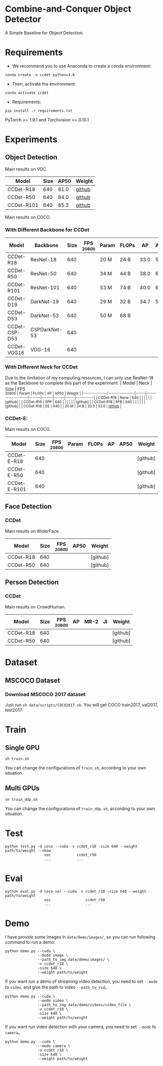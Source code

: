 # Combine-and-Conquer Object Detector
A Simple Baseline for Object Detection.

# Requirements
- We recommend you to use Anaconda to create a conda environment:
```Shell
conda create -n ccdet python=3.6
```

- Then, activate the environment:
```Shell
conda activate ccdet
```

- Requirements:
```Shell
pip install -r requirements.txt 
```
PyTorch >= 1.9.1 and Torchvision >= 0.10.1


# Experiments
## Object Detection
Main results on VOC.

|  Model      | Size | AP50 |  Weight  |
|-------------|------|------|----------|
| CCDet-R18   | 640  | 81.0 | [github](https://github.com/yjh0410/FreeDet/releases/download/ccdet_weights/ccdet_r18_81.0.pth) |
| CCDet-R50   | 640  | 84.0 | [github](https://github.com/yjh0410/FreeDet/releases/download/ccdet_weights/ccdet_r50_84.0.pth) |
| CCDet-R101  | 640  | 85.3 | [github](https://github.com/yjh0410/FreeDet/releases/download/ccdet_weights/ccdet_r101_85.3.pth) |

Main results on COCO.

### With Different Backbone for CCDet

|  Model        |  Backbone     | Size | FPS<sup><br>2080ti | Param | FLOPs |  AP  | AP50 |  Weight  |
|---------------|---------------|------|--------------------|-------|-------|------|------|----------|
| CCDet-R18     | ResNet-18     | 640  |                    | 20 M  |  24 B | 33.0 | 53.6 | [github](https://github.com/yjh0410/FreeDet/releases/download/ccdet_weights/ccdet_r18_33.0_53.6.pth) |
| CCDet-R50     | ResNet-50     | 640  |                    | 34 M  |  44 B | 38.0 | 60.0 | [github](https://github.com/yjh0410/FreeDet/releases/download/ccdet_weights/ccdet_r50_38.0_60.0.pth)    |
| CCDet-R101    | ResNet-101    | 640  |                    | 53 M  |  74 B | 40.0 | 61.3 | [github](https://github.com/yjh0410/FreeDet/releases/download/ccdet_weights/ccdet_r101_40.0_61.3.pth) |
| CCDet-D19     | DarkNet-19    | 640  |                    | 29 M  |  32 B | 34.7 | 56.5 | [github](https://github.com/yjh0410/FreeDet/releases/download/ccdet_weights/ccdet_d19_34.7_56.5.pth) |
| CCDet-D53     | DarkNet-53    | 640  |                    | 50 M  |  68 B |      |      | [github] |
| CCDet-CSP-D53 | CSPDarkNet-53 | 640  |                    |       |       |      |      | [github] |
| CCDet-VGG16   | VGG-16        | 640  |                    |       |       |      |      | [github] |

### With Different Neck for CCDet
Due to the limitation of my computing resources, I can only use ResNet-18 as the Backbone to complete this part of the experiment.
|  Model        |  Neck          | Size | FPS<sup><br>2080ti | Param | FLOPs |  AP  | AP50 |  Weight   |
|---------------|----------------|------|--------------------|-------|-------|------|------|-----------|
| CCDet-R18     | None           | 640  |                    |       |       |      |      | [github]  |
| CCDet-R18     | SPP            | 640  |                    |       |       |      |      | [github]  |
| CCDet-R18     | RFB            | 640  |                    |       |       |      |      | [github]  |
| CCDet-R18     | DE             | 640  |                    | 20 M  | 24 B  | 33.0 | 53.6 | [github](https://github.com/yjh0410/FreeDet/releases/download/ccdet_weights/ccdet_r18_33.0_53.6.pth) |

### CCDet-E:
Main results on COCO.

|  Model       | Size | FPS<sup><br>2080ti | Param | FLOPs |  AP  | AP50 |  Weight  |
|--------------|------|--------------------|-------|-------|------|------|----------|
| CCDet-E-R18  | 640  |                    |       |       |      |      | [github] |
| CCDet-E-R50  | 640  |                    |       |       |      |      | [github] |
| CCDet-E-R101 | 640  |                    |       |       |      |      | [github] |

## Face Detection
### CCDet
Main results on WiderFace.

|  Model      | Size | FPS<sup><br>2080ti | AP50 |  Weight  |
|-------------|------|--------------------|------|----------|
| CCDet-R18   | 640  |                    |      | [github] |
| CCDet-R50   | 640  |                    |      | [github] |

## Person Detection
### CCDet
Main results on CrowdHuman.

|  Model      | Size | FPS<sup><br>2080ti |  AP  | MR-2 |  JI  |  Weight  |
|-------------|------|--------------------|------|------|------|----------|
| CCDet-R18   | 640  |                    |      |      |      | [github] |
| CCDet-R50   | 640  |                    |      |      |      | [github] |

# Dataset
## MSCOCO Dataset
### Download MSCOCO 2017 dataset
Just run ```sh data/scripts/COCO2017.sh```. You will get COCO train2017, val2017, test2017.


# Train
## Single GPU
```Shell
sh train.sh
```

You can change the configurations of `train.sh`, according to your own situation.

## Multi GPUs
```Shell
sh train_ddp.sh
```

You can change the configurations of `train_ddp.sh`, according to your own situation.


# Test
```Shell
python test.py -d coco --cuda -v ccdet_r18 -size 640 --weight path/to/weight --show
                  voc            ccdet_r50
                  ...            ...
```


# Eval
```Shell
python eval.py -d coco-val --cuda -v ccdet_r18 -size 640 --weight path/to/weight
                  voc                ccdet_r50
                  ...                ...
```


# Demo
I have provide some images in `data/demo/images/`, 
so you can run following command to run a demo:

```Shell
python demo.py --cuda \
               --mode image \
               --path_to_img data/demo/images/ \
               -v ccdet_r18 \
               -size 640 \
               --weight path/to/weight
```

If you want run a demo of streaming video detection, 
you need to set `--mode` to `video`, and give the path to video `--path_to_vid`。

```Shell
python demo.py --cuda \
               --mode video \
               --path_to_img data/demo/videos/video_file \
               -v ccdet_r18 \
               -size 640 \
               --weight path/to/weight
```

If you want run video detection with your camera, 
you need to set `--mode` to `camera`。

```Shell
python demo.py --cuda \
               --mode camera \
               -v ccdet_r18 \
               -size 640 \
               --weight path/to/weight
```
